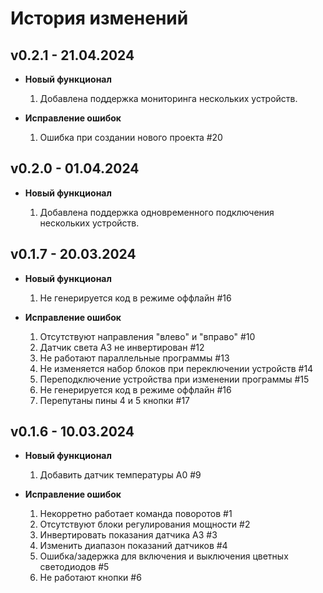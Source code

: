 # История изменений
## v0.2.1 - 21.04.2024

- **Новый функционал**

    1. Добавлена поддержка мониторинга нескольких устройств.

- **Исправление ошибок**
    1. Ошибка при создании нового проекта #20

## v0.2.0 - 01.04.2024

- **Новый функционал**

    1. Добавлена поддержка одновременного подключения нескольких устройств.

## v0.1.7 - 20.03.2024

- **Новый функционал**

  1. Не генерируется код в режиме оффлайн #16

- **Исправление ошибок**

  1. Отсутствуют направления "влево" и "вправо" #10
  2. Датчик света А3 не инвертирован #12
  3. Не работают параллельные программы #13
  4. Не изменяется набор блоков при переключении устройств #14
  5. Переподключение устройства при изменении программы #15
  6. Не генерируется код в режиме оффлайн #16
  7. Перепутаны пины 4 и 5 кнопки #17

## v0.1.6 - 10.03.2024

- **Новый функционал**

  1. Добавить датчик температуры A0 #9

- **Исправление ошибок**

  1. Некорретно работает команда поворотов #1
  2. Отсутствуют блоки регулирования мощности #2
  3. Инвертировать показания датчика A3 #3
  4. Изменить диапазон показаний датчиков #4
  5. Ошибка/задержка для включения и выключения цветных светодиодов #5
  6. Не работают кнопки #6
